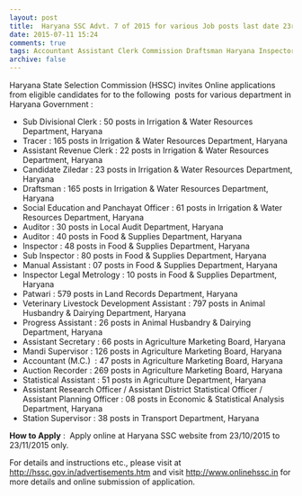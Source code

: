 ```yaml
---
layout: post
title:  Haryana SSC Advt. 7 of 2015 for various Job posts last date 23rd Nov-2015
date: 2015-07-11 15:24
comments: true
tags: Accountant Assistant Clerk Commission Draftsman Haryana Inspector Officer Online Patwari SSC Supervisor
archive: false
---
```

Haryana State Selection Commission (HSSC) invites Online applications from eligible candidates for to the following  posts for various department in Haryana Government :



- Sub Divisional Clerk : 50 posts in Irrigation & Water Resources Department, Haryana
- Tracer : 165 posts in Irrigation & Water Resources Department, Haryana
- Assistant Revenue Clerk : 22 posts in Irrigation & Water Resources Department, Haryana
- Candidate Ziledar : 23 posts in Irrigation & Water Resources Department, Haryana
- Draftsman : 165 posts in Irrigation & Water Resources Department, Haryana
- Social Education and Panchayat Officer : 61 posts in Irrigation & Water Resources Department, Haryana
- Auditor : 30 posts in Local Audit Department, Haryana
- Auditor : 40 posts in Food & Supplies Department, Haryana
- Inspector : 48 posts in Food & Supplies Department, Haryana
- Sub Inspector : 80 posts in Food & Supplies Department, Haryana
- Manual Assistant : 07 posts in Food & Supplies Department, Haryana
- Inspector Legal Metrology : 10 posts in Food & Supplies Department, Haryana
- Patwari : 579 posts in Land Records Department, Haryana
- Veterinary Livestock Development Assistant : 797 posts in Animal Husbandry & Dairying Department, Haryana
- Progress Assistant : 26 posts in Animal Husbandry & Dairying Department, Haryana
- Assistant Secretary : 66 posts in Agriculture Marketing Board, Haryana
- Mandi Supervisor : 126 posts in Agriculture Marketing Board, Haryana
- Accountant (M.C.)  : 47 posts in Agriculture Marketing Board, Haryana
- Auction Recorder : 269 posts in Agriculture Marketing Board, Haryana
- Statistical Assistant : 51 posts in Agriculture Department, Haryana
- Assistant Research Officer / Assistant District Statistical Officer / Assistant Planning Officer : 08 posts in Economic & Statistical Analysis Department, Haryana
- Station Supervisor : 38 posts in Transport Department, Haryana 




**How to Apply** :  Apply online at Haryana SSC website from 23/10/2015 to 23/11/2015 only. 

For details and instructions etc., please visit  at <http://hssc.gov.in/advertisements.htm> and visit <http://www.onlinehssc.in> for more details and online submission of application. 








